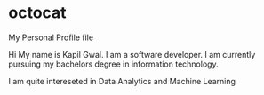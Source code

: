 # octocat
My Personal Profile file

Hi My name is Kapil Gwal.
I am a software developer.
I am currently pursuing my bachelors degree in information technology.

I am quite intereseted in Data Analytics and Machine Learning


